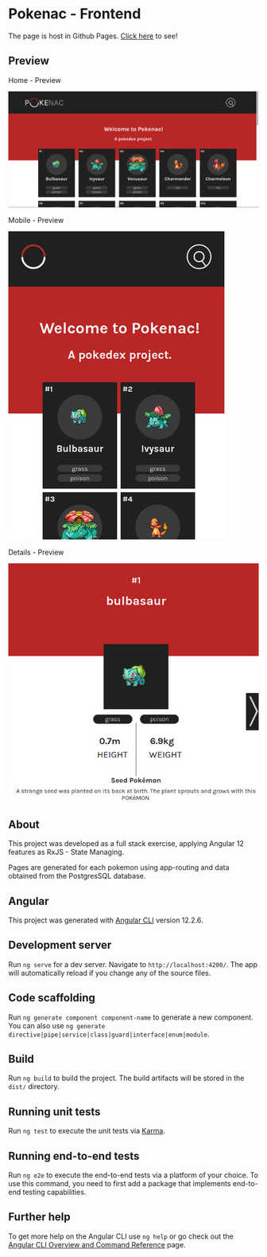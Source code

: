 # Pokenac - Frontend

The page is host in Github Pages. [Click here](https://ctrl-afk.github.io/pokenac-front/) to see! 

## Preview

Home - Preview

![Home - Preview](preview/pre.png) 


Mobile - Preview

![Mobile - Preview](preview/pre2.png) 


Details - Preview

![Details - Preview](preview/pre3.png)


## About

This project was developed as a full stack exercise, applying Angular 12 features as RxJS - State Managing.

Pages are generated for each pokemon using app-routing and data obtained from the PostgresSQL database.

## Angular

This project was generated with [Angular CLI](https://github.com/angular/angular-cli) version 12.2.6.

## Development server

Run `ng serve` for a dev server. Navigate to `http://localhost:4200/`. The app will automatically reload if you change any of the source files.

## Code scaffolding

Run `ng generate component component-name` to generate a new component. You can also use `ng generate directive|pipe|service|class|guard|interface|enum|module`.

## Build

Run `ng build` to build the project. The build artifacts will be stored in the `dist/` directory.

## Running unit tests

Run `ng test` to execute the unit tests via [Karma](https://karma-runner.github.io).

## Running end-to-end tests

Run `ng e2e` to execute the end-to-end tests via a platform of your choice. To use this command, you need to first add a package that implements end-to-end testing capabilities.

## Further help

To get more help on the Angular CLI use `ng help` or go check out the [Angular CLI Overview and Command Reference](https://angular.io/cli) page.

